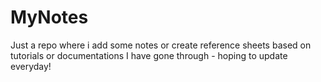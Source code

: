 # MyNotes
Just a repo where i add some notes or create reference sheets based on tutorials or documentations I have gone through - hoping to update everyday!
